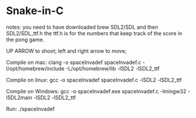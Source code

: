 # Snake-in-C

notes: you need to have downloaded brew SDL2/SDL and then SDL2/SDL_ttf.h the ttf.h is for the numbers that keep track of the score in the pong game.

UP ARROW to shoot;
left and right arrow to move;

Compile on mac:
clang -o spaceInvadef spaceInvadef.c -I/opt/homebrew/include -L/opt/homebrew/lib -lSDL2 -lSDL2_ttf

Complie on linux:
gcc -o spaceInvadef spaceInvadef.c -lSDL2 -lSDL2_ttf

Compile on Windows:
gcc -o spaceInvadef.exe spaceInvadef.c -lmingw32 -lSDL2main -lSDL2 -lSDL2_ttf


Run:
./spaceInvadef
